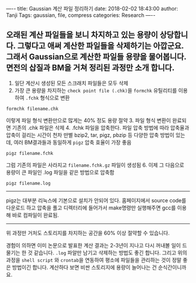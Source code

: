 —--
title: Gaussian 계산 파일 정리하기
date: 2018-02-02 18:43:00
author: Tanji
Tags: gaussian, file, compress
categories: Research
—--

오래된 계산 파일들을 보니 차지하고 있는 용량이 상당합니다. 그렇다고 애써 계산한 파일들을 삭제하기는 아깝군요. 그래서 Gaussian으로 계산한 파일들 용량을 물어봅니다. 면전의 삽질과 BM을 거쳐 정리된 과정만 소개 합니다.
---
1. 일단 계산시 생성된 모든 스크래치 파일들은 모두 삭제
2. 가장 큰 용량을 차지하는 `check point file (.chk)`을 `formchk` 유틸리티를 이용하여 `.fchk` 형식으로 변환
```
formchk filename.chk
```
이렇게 파일 형식 변환만으로 많게는 40% 정도 용량 절약
3. 파일 형식 변환이 완료되면 기존의 .chk 파일은 삭제
4. .fchk 파일을 압축한다. 파일 압축 방법에 따라 압축율과 압축이 걸리는 시간이 천차 만별
bzip2, tar, pigz, pbzip 등 다양한 압축 방법이 있는데, 여러 BM결과들과 동일하게 `pigz` 압축 효율이 가장 좋음
```
pigz filename.fchk
```
그럼 기존의 파일은 사라지고 `filename.fchk.gz` 파일이 생성됨
6. 이제 그 다음으로 용량이 큰 파일인 .log 파일을 같은 방법으로 압축함
```
pigz filename.log
```
---
pigz는 대부분 리눅스에 기본으로 설치가 안되어 있다. 홈페이지에서 source code를 다운로드 하고 압축을 풀고 디렉터리에 들어가서 make명령만 실행해주면 gcc를 이용해 바로 컴파일이 완료됨.

---

위 과정만 거처도 스토리지를 차지하는 공간을 60% 이상 절약할 수 있습니다.

경험이 의하면 이미 논문으로 발표한 계산 결과는 2-3년이 지나고 다시 꺼내볼 일이 드물기는 한 것 같습니다. `.log` 파알만 남기고 삭제하는 방법도 좋긴 합니다. 그리고 위의 과정을 `shell script` 와 `crontab`을 연동하여 평소에 파일들을 관리하는 것이 정말 좋은 방법이긴 합니다. 계산하다 보면 비싼 스토리지에 용량이 늘어나는 건 순식간이니까요.

